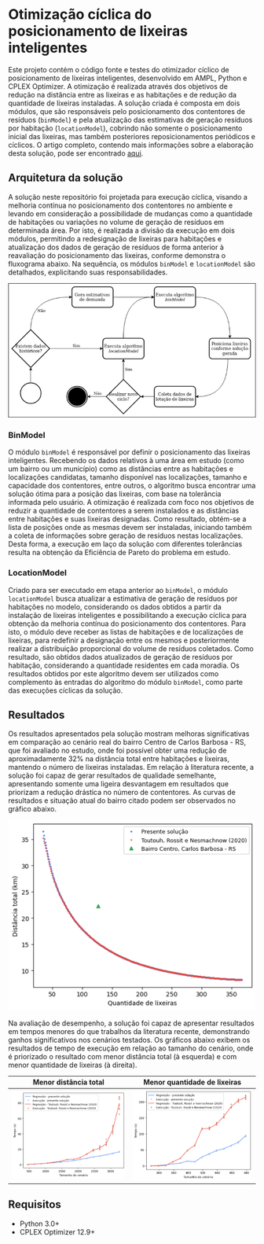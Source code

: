 # Otimização cíclica do posicionamento de lixeiras inteligentes

Este projeto contém o código fonte e testes do otimizador cíclico de posicionamento de lixeiras inteligentes, desenvolvido em AMPL, Python e CPLEX Optimizer. A otimização é realizada através dos objetivos de redução na distância entre as lixeiras e as habitações e de redução da quantidade de lixeiras instaladas. A solução criada é composta em dois módulos, que são responsáveis pelo posicionamento dos contentores de resíduos (`binModel`) e pela atualização das estimativas de geração resíduos por habitação (`locationModel`), cobrindo não somente o posicionamento inicial das lixeiras, mas também posteriores reposicionamentos periódicos e cíclicos. O artigo completo, contendo mais informações sobre a elaboração desta solução, pode ser encontrado [aqui](https://drive.google.com/file/d/1l5YoVlatBTRPOJARJrUuVJ6pDJhqafDp/view?usp=sharing).

## Arquitetura da solução

A solução neste repositório foi projetada para execução cíclica, visando a melhoria contínua no posicionamento dos contentores no ambiente e levando em consideração a possibilidade de mudanças como a quantidade de habitações ou variações no volume de geração de resíduos em determinada área. Por isto, é realizada a divisão da execução em dois módulos, permitindo a redesignação de lixeiras para habitações e atualização dos dados de geração de resíduos de forma anterior à reavaliação do posicionamento das lixeiras, conforme demonstra o fluxograma abaixo. Na sequência, os módulos `binModel` e `locationModel` são detalhados, explicitando suas responsabilidades.

![Fluxo de execução](https://raw.githubusercontent.com/joaomisturini/projetofinal/master/images/fluxo.png)

### BinModel

O módulo `binModel` é responsável por definir o posicionamento das lixeiras inteligentes. Recebendo os dados relativos à uma área em estudo (como um bairro ou um município) como as distâncias entre as habitações e localizações candidatas, tamanho disponível nas localizações, tamanho e capacidade dos contentores, entre outros, o algoritmo busca encontrar uma solução ótima para a posição das lixeiras, com base na tolerância informada pelo usuário. A otimização é realizada com foco nos objetivos de reduzir a quantidade de contentores a serem instalados e as distâncias entre habitações e suas lixeiras designadas. Como resultado, obtém-se a lista de posições onde as mesmas devem ser instaladas, iniciando também a coleta de informações sobre geração de resíduos nestas localizações. Desta forma, a execução em laço da solução com diferentes tolerâncias resulta na obtenção da Eficiência de Pareto do problema em estudo.

### LocationModel

Criado para ser executado em etapa anterior ao `binModel`, o módulo `locationModel` busca atualizar a estimativa de geração de resíduos por habitações no modelo, considerando os dados obtidos a partir da instalação de lixeiras inteligentes e possibilitando a execução cíclica para obtenção da melhoria contínua do posicionamento dos contentores. Para isto, o módulo deve receber as listas de habitações e de localizações de lixeiras, para redefinir a designação entre os mesmos e posteriormente realizar a distribuição proporcional do volume de resíduos coletados. Como resultado, são obtidos dados atualizados de geração de resíduos por habitação, considerando a quantidade residentes em cada moradia. Os resultados obtidos por este algoritmo devem ser utilizados como complemento às entradas do algoritmo do módulo `binModel`, como parte das execuções cíclicas da solução.

## Resultados

Os resultados apresentados pela solução mostram melhoras significativas em comparação ao cenário real do bairro Centro de Carlos Barbosa - RS, que foi avaliado no estudo, onde foi possível obter uma redução de aproximadamente 32% na distância total entre habitações e lixeiras, mantendo o número de lixeiras instaladas. Em relação à literatura recente, a solução foi capaz de gerar resultados de qualidade semelhante, apresentando somente uma ligeira desvantagem em resultados que priorizam a redução drástica no número de contentores. As curvas de resultados e situação atual do bairro citado podem ser observados no gráfico abaixo.

![Comparação de resultados](https://raw.githubusercontent.com/joaomisturini/projetofinal/master/images/resultado.png)

Na avaliação de desempenho, a solução foi capaz de apresentar resultados em tempos menores do que trabalhos da literatura recente, demonstrando ganhos significativos nos cenários testados. Os gráficos abaixo exibem os resultados de tempo de execução em relação ao tamanho do cenário, onde é priorizado o resultado com menor distância total (à esquerda) e com menor quantidade de lixeiras (à direita).

Menor distância total      |  Menor quantidade de lixeiras
:-------------------------:|:-------------------------:
![Comparação de desempenho - menor distância total](https://raw.githubusercontent.com/joaomisturini/projetofinal/master/images/posicao-distancia.png)|![Comparação de desempenho - menor quantidade de lixeiras](https://raw.githubusercontent.com/joaomisturini/projetofinal/master/images/posicao-lixeiras.png)

## Requisitos

* Python 3.0+
* CPLEX Optimizer 12.9+
